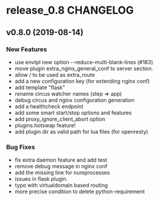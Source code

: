 # release_0.8 CHANGELOG



## v0.8.0 (2019-08-14)

### New Features
- use envtpl new option --reduce-multi-blank-lines (#183)
- move plugin extra_nginx_general_conf to server section.
- allow / to be used as extra_route
- add a new configuration key (for extending nginx conf)
- add template "flask"
- rename circus watcher names (step => app)
- debug circus and nginx configuration generation
- add a healthcheck endpoint
- add some smart start/stop options and features
- add proxy_ignore_client_abort option
- plugins.hotswap feature!
- add plugin dir as valid path for lua files (for openresty)


### Bug Fixes
- fix extra daemon feature and add test
- remove debug message in nginx conf
- add the missing line for numprocesses
- issues in flask plugin.
- typo with virtualdomain based routing
- more precise condition to delete python-requirement





